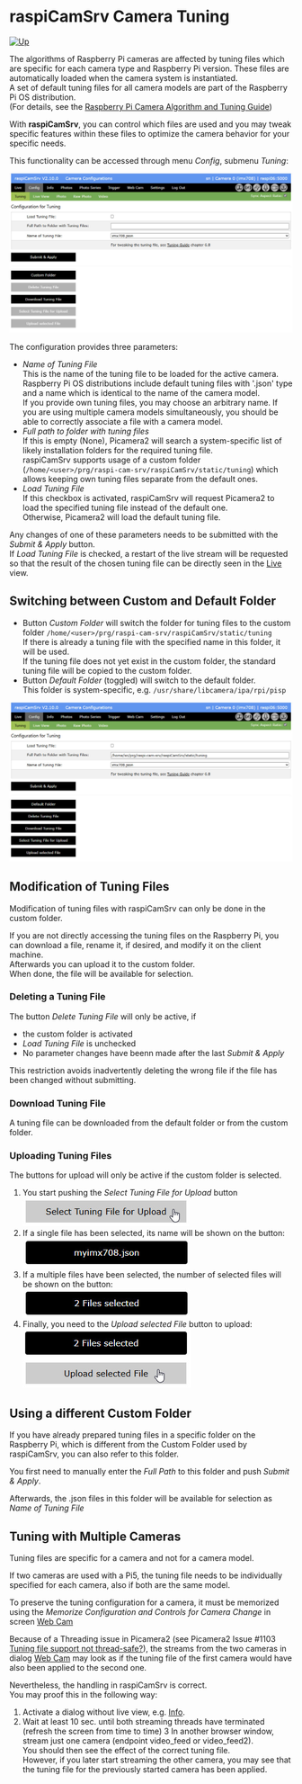 # raspiCamSrv Camera Tuning

[![Up](img/goup.gif)](./UserGuide.md)

The algorithms of Raspberry Pi cameras are affected by tuning files which are specific for each camera type and Raspberry Pi version. These files are automatically loaded when the camera system is instantiated.   
A set of default tuning files for all camera models are part of the Raspberry Pi OS distribution.     
(For details, see the [Raspberry Pi Camera Algorithm and Tuning Guide](https://datasheets.raspberrypi.com/camera/raspberry-pi-camera-guide.pdf))

With **raspiCamSrv**, you can control which files are used and you may tweak specific features within these files to optimize the camera behavior for your specific needs.

This functionality can be accessed through menu *Config*, submenu *Tuning*:

![Tuning1](./img/Tuning1.jpg)

The configuration provides three parameters:

- *Name of Tuning File*<br>This is the name of the tuning file to be loaded for the active camera.<br>Raspberry Pi OS distributions include default tuning files with '.json' type and a name which is identical to the name of the camera model.<br>If you provide own tuning files, you may choose an arbitrary name. If you are using multiple camera models simultaneously, you should be able to correctly associate a file with a camera model.
- *Full path to folder with tuning files*<br>If this is empty (None), Picamera2 will search a system-specific list of likely installation folders for the required tuning file.<br>raspiCamSrv supports usage of a custom folder (```/home/<user>/prg/raspi-cam-srv/raspiCamSrv/static/tuning```) which allows keeping own tuning files separate from the default ones.
- *Load Tuning File*<br>If this checkbox is activated, raspiCamSrv will request Picamera2 to load the specified tuning file instead of the default one.<br>Otherwise, Picamera2 will load the default tuning file.

Any changes of one of these parameters needs to be submitted with the *Submit & Apply* button.    
If *Load Tuning File* is checked, a restart of the live stream will be requested so that the result of the chosen tuning file can be directly seen in the [Live](./LiveScreen.md) view.

## Switching between Custom and Default Folder

- Button *Custom Folder* will switch the folder for tuning files to the custom folder ```/home/<user>/prg/raspi-cam-srv/raspiCamSrv/static/tuning```<br>If there is already a tuning file with the specified name in this folder, it will be used.<br>If the tuning file does not yet exist in the custom folder, the standard tuning file will be copied to the custom folder.
- Button *Default Folder* (toggled) will switch to the default folder.<br>This folder is system-specific, e.g. ```/usr/share/libcamera/ipa/rpi/pisp```

![Tuning2](./img/Tuning2.jpg)

## Modification of Tuning Files

Modification of tuning files with raspiCamSrv can only be done in the custom folder.

If you are not directly accessing the tuning files on the Raspberry Pi, you can download a file, rename it, if desired, and modify it on the client machine.     
Afterwards you can upload it to the custom folder.    
When done, the file will be available for selection.

### Deleting a Tuning File

The button *Delete Tuning File* will only be active, if

- the custom folder is activated
- *Load Tuning File* is unchecked
- No parameter changes have beenn made after the last *Submit & Apply*

This restriction avoids inadvertently deleting the wrong file if the file has been changed without submitting.

### Download Tuning File

A tuning file can be downloaded from the default folder or from the custom folder.

### Uploading Tuning Files

The buttons for upload will only be active if the custom folder is selected.

1. You start pushing the *Select Tuning File for Upload* button<br>![Tuning3](./img/Tuning3.jpg)
2. If a single file has been selected, its name will be shown on the button:<br>![Tuning4](./img/Tuning4.jpg)
3. If a multiple files have been selected, the number of selected files will be shown on the button:<br>![Tuning5](./img/Tuning5.jpg)
4. Finally, you need to the *Upload selected File* button to upload:<br>![Tuning6](./img/Tuning6.jpg)

## Using a different Custom Folder

If you have already prepared tuning files in a specific folder on the Raspberry Pi, which is different from the Custom Folder used by raspiCamSrv, you can also refer to this folder.

You first need to manually enter the *Full Path* to this folder and push *Submit & Apply*.

Afterwards, the .json files in this folder will be available for selection as *Name of Tuning File*

## Tuning with Multiple Cameras

Tuning files are specific for a camera and not for a camera model.

If two cameras are used with a Pi5, the tuning file needs to be individually specified for each camera, also if both are the same model.

To preserve the tuning configuration for a camera, it must be memorized using the *Memorize Configuration and Controls for Camera Change* in screen [Web Cam](./Webcam.md)

Because of a Threading issue in Picamera2 (see Picamera2 Issue #1103 [Tuning file support not thread-safe?](https://github.com/raspberrypi/picamera2/issues/1103)), the streams from the two cameras in dialog [Web Cam](./Webcam.md) may look as if the tuning file of the first camera would have also been applied to the second one.

Nevertheless, the handling in raspiCamSrv is correct.   
You may proof this in the following way:

1. Activate a dialog without live view, e.g. [Info](./Information.md).
2. Wait at least 10 sec. until both streaming threads have terminated (refresh the screen from time to time)
3 In another browser window, stream just one camera (endpoint video_feed or video_feed2).<br>You should then see the effect of the correct tuning file.<br>However, if you later start streaming the other camera, you may see that the tuning file for the previously started camera has been applied.
